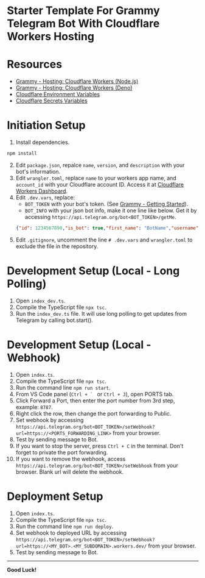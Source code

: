 # Starter Template For Grammy Telegram Bot With Cloudflare Workers Hosting

# Resources
- [Grammy - Hosting: Cloudflare Workers (Node.js)](https://grammy.dev/hosting/cloudflare-workers-nodejs)
- [Grammy - Hosting: Cloudflare Workers (Deno)](https://grammy.dev/hosting/cloudflare-workers)
- [Cloudflare Environment Variables](https://developers.cloudflare.com/workers/configuration/environment-variables/)
- [Cloudflare Secrets Variables](https://developers.cloudflare.com/workers/configuration/secrets/)

# Initiation Setup
1. Install dependencies.
```bash
npm install
```
2. Edit `package.json`, repalce `name`, `version`, and `description` with your bot's information.
3. Edit `wrangler.toml`, replace `name` to your workers app name, and `account_id` with your Cloudflare account ID. Access it at [Cloudflare Workers Dashboard](https://dash.cloudflare.com/?account=workers).
4. Edit `.dev.vars`, replace:
    - `BOT_TOKEN` with your bot's token. (See [Grammy - Getting Started](https://grammy.dev/guide/getting-started)).
    - `BOT_INFO` with your json bot info, make it one line like below. Get it by accessing `https://api.telegram.org/bot<BOT_TOKEN>/getMe`.
    ```json
    {"id": 1234567890,"is_bot": true,"first_name": "BotName","username": "BotNameBot","can_join_groups": true,"can_read_all_group_messages": false,"supports_inline_queries": false}
    ```
5. Edit `.gitignore`, uncomment the line `# .dev.vars` and `wrangler.toml` to exclude the file in the repository.

# Development Setup (Local - Long Polling)
1. Open `index_dev.ts`.
2. Compile the TypeScript file `npx tsc`.
3. Run the `index_dev.ts` file. It will use long polling to get updates from Telegram by calling bot.start().

# Development Setup (Local - Webhook)
1. Open `index.ts`.
2. Compile the TypeScript file `npx tsc`.
3. Run the command line `npm run start`.
4. From VS Code panel (``Ctrl + ` `` or `Ctrl + J`), open PORTS tab.
5. Click Forward a Port, then enter the port number from 3rd step, example: `8787`.
6. Right click the row, then change the port forwarding to Public.
7. Set webhook by accessing `https://api.telegram.org/bot<BOT_TOKEN>/setWebhook?url=https://<PORTS_FORWARDING_LINK>` from your browser.
8. Test by sending message to Bot.
9. If you want to stop the server, press `Ctrl + C` in the terminal. Don't forget to private the port forwarding.
10. If you want to remove the webhook, access `https://api.telegram.org/bot<BOT_TOKEN>/setWebhook` from your browser. Blank url will delete the webhook.

# Deployment Setup
1. Open `index.ts`.
2. Compile the TypeScript file `npx tsc`.
3. Run the command line `npm run deploy`.
4. Set webhook to deployed URL by accessing `https://api.telegram.org/bot<BOT_TOKEN>/setWebhook?url=https://<MY_BOT>.<MY_SUBDOMAIN>.workers.dev/` from your browser.
5. Test by sending message to Bot.
---

**Good Luck!**